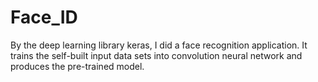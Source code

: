 Face_ID
====
By the deep learning library keras, I did a face recognition application. It trains the self-built input data sets into convolution neural network and produces the pre-trained model.
